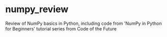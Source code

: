 # numpy_review
Review of NumPy basics in Python, including code from 'NumPy in Python for Beginners' tutorial series from Code of the Future
